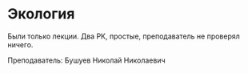 # Экология

Были только лекции. Два РК, простые, преподаватель не проверял ничего.

Преподаватель: Бушуев Николай Николаевич


